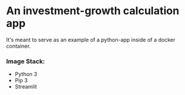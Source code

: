 # An investment-growth calculation app 

It's meant to serve as an example of a python-app inside of a docker container. 

### Image Stack:

- Python 3
- Pip 3
- Streamlit